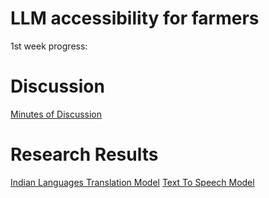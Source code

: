 # LLM accessibility for farmers

1st week progress:
# Discussion
[Minutes of Discussion](Minutes-of-Discussion.docx)
# Research Results
[Indian Languages Translation Model](Translate-100-languages.zip)
[Text To Speech Model](Text-To-Speech-Unlimited.zip)
